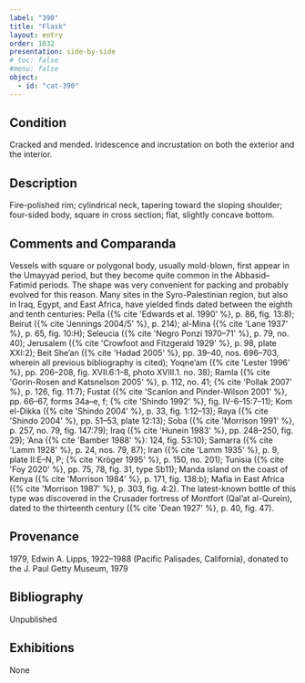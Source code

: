 ```yaml
---
label: "390"
title: "Flask"
layout: entry
order: 1032
presentation: side-by-side
# toc: false
#menu: false 
object:
  - id: "cat-390"
---
```


## Condition

Cracked and mended. Iridescence and incrustation on both the exterior and the interior.

## Description

Fire-polished rim; cylindrical neck, tapering toward the sloping shoulder; four-sided body, square in cross section; flat, slightly concave bottom.

## Comments and Comparanda

Vessels with square or polygonal body, usually mold-blown, first appear in the Umayyad period, but they become quite common in the Abbasid–Fatimid periods. The shape was very convenient for packing and probably evolved for this reason. Many sites in the Syro-Palestinian region, but also in Iraq, Egypt, and East Africa, have yielded finds dated between the eighth and tenth centuries: Pella ({% cite 'Edwards et al. 1990' %}, p. 86, fig. 13:8); Beirut ({% cite 'Jennings 2004/5' %}, p. 214); al-Mina ({% cite 'Lane 1937' %}, p. 65, fig. 10:H); Seleucia ({% cite 'Negro Ponzi 1970–71' %}, p. 79, no. 40); Jerusalem ({% cite 'Crowfoot and Fitzgerald 1929' %}, p. 98, plate XXI:2); Beit She’an ({% cite 'Hadad 2005' %}, pp. 39–40, nos. 696–703, wherein all previous bibliography is cited); Yoqne’am ({% cite 'Lester 1996' %}, pp. 206–208, fig. XVII.6:1–8, photo XVIII.1. no. 38); Ramla ({% cite 'Gorin-Rosen and Katsnelson 2005' %}, p. 112, no. 41; {% cite 'Pollak 2007' %}, p. 126, fig. 11:7); Fustat ({% cite 'Scanlon and Pinder-Wilson 2001' %}, pp. 66–67, forms 34a–e, f; {% cite 'Shindo 1992' %}, fig. IV-6–15:7–11); Kom el-Dikka ({% cite 'Shindo 2004' %}, p. 33, fig. 1:12–13); Raya ({% cite 'Shindo 2004' %}, pp. 51–53, plate 12:13); Soba ({% cite 'Morrison 1991' %}, p. 257, no. 79, fig. 147:79); Iraq ({% cite 'Hunein 1983' %}, pp. 248–250, fig. 29); ‘Ana ({% cite 'Bamber 1988' %}: 124, fig. 53:10); Samarra ({% cite 'Lamm 1928' %}, p. 24, nos. 79, 87); Iran ({% cite 'Lamm 1935' %}, p. 9, plate II:E–N, P; {% cite 'Kröger 1995' %}, p. 150, no. 201); Tunisia ({% cite 'Foy 2020' %}, pp. 75, 78, fig. 31, type Sb11); Manda island on the coast of Kenya ({% cite 'Morrison 1984' %}, p. 171, fig. 138:b); Mafia in East Africa ({% cite 'Morrison 1987' %}, p. 303, fig. 4:2). The latest-known bottle of this type was discovered in the Crusader fortress of Montfort (Qal’at al-Qurein), dated to the thirteenth century ({% cite 'Dean 1927' %}, p. 40, fig. 47).

## Provenance

1979, Edwin A. Lipps, 1922–1988 (Pacific Palisades, California), donated to the J. Paul Getty Museum, 1979

## Bibliography

Unpublished

## Exhibitions

None
